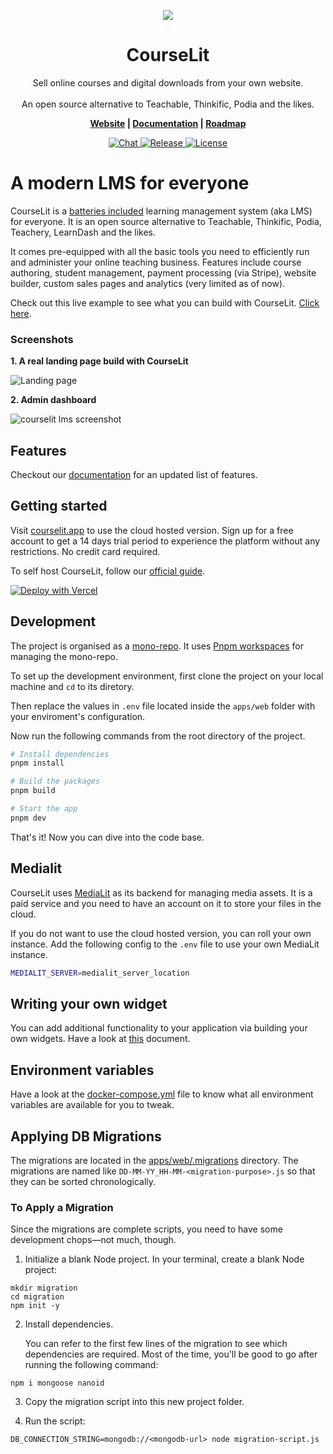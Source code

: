 <p align="center">
  <img src="./assets/card.png">
</p>

<h1 align="center">CourseLit</h1>

<p align="center">
    Sell online courses and digital downloads from your own website. 
    <br />
    <br />
    An open source alternative to Teachable, Thinkific, Podia and the likes.
</p>

<p align="center">
  <b>
    <a href="https://courselit.app">Website</a> |
    <a href="https://docs.courselit.app">Documentation</a> | 
    <a href="https://honey-oviraptor-4b7.notion.site/4a82d434ff2e485c8eb4b22f13252fef?v=9873e6e4812c420ab6a5cd81eca11356">Roadmap</a>
  </b>
</p>

<p align="center">
  <a href="https://discord.gg/GR4bQsN">
    <img src="https://img.shields.io/badge/chat-discord-blue" alt="Chat">
  </a>
  <a href="https://github.com/codelitdev/courselit">
    <img src="https://badgen.net/github/tag/codelitdev/courselit" alt="Release">
  </a>
  <a href="https://github.com/codelitdev/courselit/blob/deployment/LICENSE">
    <img src="https://badgen.net/github/license/codelitdev/courselit" alt="License">
  </a>
</p>

# A modern LMS for everyone

CourseLit is a [batteries included](https://en.wikipedia.org/wiki/Batteries_Included) learning management system (aka LMS) for everyone. It is an open source alternative to Teachable, Thinkific, Podia, Teachery, LearnDash and the likes.

It comes pre-equipped with all the basic tools you need to efficiently run and administer your online teaching business. Features include course authoring, student management, payment processing (via Stripe), website builder, custom sales pages and analytics (very limited as of now).

Check out this live example to see what you can build with CourseLit. [Click here](https://codelit.dev).

### Screenshots

**1. A real landing page build with CourseLit**

![Landing page](./assets/codelit.png)

**2. Admin dashboard**

![courselit lms screenshot](./assets/courselit-dashboard.png)

## Features

Checkout our [documentation](https://docs.courselit.app/en/introduction/#key-features) for an updated list of features.

## Getting started

Visit [courselit.app](https://courselit.app) to use the cloud hosted version. Sign up for a free account to get a 14 days trial period to experience the platform without any restrictions. No credit card required.

To self host CourseLit, follow our [official guide](https://docs.courselit.app/en/self-hosting/).

[![Deploy with Vercel](https://vercel.com/button)](https://vercel.com/new/clone?repository-url=https%3A%2F%2Fgithub.com%2Fcodelitdev%2Fcourselit&env=DB_CONNECTION_STRING,AUTH_SECRET,SUPER_ADMIN_EMAIL,EMAIL_USER,EMAIL_PASS,EMAIL_HOST,EMAIL_FROM&envDescription=Configuration%20for%20your%20app&project-name=courselit&root-directory=apps%2Fweb&build-command=cd+..%2F+%26%26+NODE_OPTIONS%3D--openssl-legacy-provider+yarn+build)

## Development

The project is organised as a [mono-repo](https://en.wikipedia.org/wiki/Monorepo). It uses [Pnpm workspaces](https://pnpm.io/workspaces) for managing the mono-repo.

To set up the development environment, first clone the project on your local machine and `cd` to its diretory.

Then replace the values in `.env` file located inside the `apps/web` folder with your enviroment's configuration.

Now run the following commands from the root directory of the project.

```sh
# Install dependencies
pnpm install

# Build the packages
pnpm build

# Start the app
pnpm dev
```

That's it! Now you can dive into the code base.

## Medialit

CourseLit uses [MediaLit](https://medialit.cloud) as its backend for managing media assets. It is a paid service and you need to have an account on it to store your files in the cloud.

If you do not want to use the cloud hosted version, you can roll your own instance. Add the following config to the `.env` file to use your own MediaLit instance.

```sh
MEDIALIT_SERVER=medialit_server_location
```

## Writing your own widget

You can add additional functionality to your application via building your own widgets. Have a look at [this](widgets.md) document.

## Environment variables

Have a look at the [docker-compose.yml](../deployment/docker/docker-compose.yml) file to know what all environment variables are available for you to tweak.

## Applying DB Migrations

The migrations are located in the [apps/web/.migrations](../apps/web/.migrations) directory. The migrations are named like `DD-MM-YY_HH-MM-<migration-purpose>.js` so that they can be sorted chronologically.

### To Apply a Migration

Since the migrations are complete scripts, you need to have some development chops—not much, though.

1. Initialize a blank Node project. In your terminal, create a blank Node project:

```
mkdir migration
cd migration
npm init -y
```

2. Install dependencies.

    You can refer to the first few lines of the migration to see which dependencies are required. Most of the time, you'll be good to go after running the following command:

```
npm i mongoose nanoid
```

3. Copy the migration script into this new project folder.

4. Run the script:

```
DB_CONNECTION_STRING=mongodb://<mongodb-url> node migration-script.js
```
